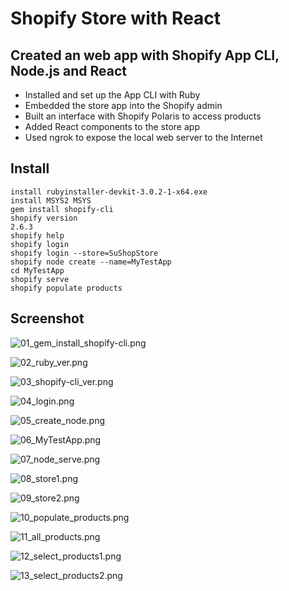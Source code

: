 # Shopify Store with React

## Created an web app with Shopify App CLI, Node.js and React

- Installed and set up the App CLI with Ruby
- Embedded the store app into the Shopify admin
- Built an interface with Shopify Polaris to access products
- Added React components to the store app
- Used ngrok to expose the local web server to the Internet

## Install

```
install rubyinstaller-devkit-3.0.2-1-x64.exe
install MSYS2 MSYS
gem install shopify-cli
shopify version
2.6.3
shopify help
shopify login
shopify login --store=SuShopStore
shopify node create --name=MyTestApp
cd MyTestApp
shopify serve
shopify populate products
```

## Screenshot

![01_gem_install_shopify-cli.png](images/01_gem_install_shopify-cli.png)

![02_ruby_ver.png](images/02_ruby_ver.png)

![03_shopify-cli_ver.png](images/03_shopify-cli_ver.png)

![04_login.png](images/04_login.png)

![05_create_node.png](images/05_create_node.png)

![06_MyTestApp.png](images/06_MyTestApp.png)

![07_node_serve.png](images/07_node_serve.png)

![08_store1.png](images/08_store1.png)

![09_store2.png](images/09_store2.png)

![10_populate_products.png](images/10_populate_products.png)

![11_all_products.png](images/11_all_products.png)

![12_select_products1.png](images/12_select_products1.png)

![13_select_products2.png](images/13_select_products2.png)
